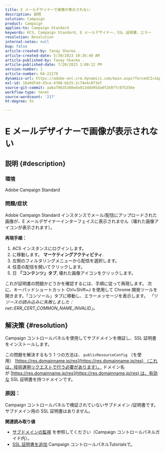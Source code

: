 ```yaml
---
title: E メールデザイナーで画像が表示されない
description: 説明
solution: Campaign
product: Campaign
applies-to: Campaign Standard
keywords: KCS, Campaign Standard, E メールデザイナー，SSL 証明書，エラー
resolution: Resolution
internal-notes: null
bug: false
article-created-by: Tanay Sharma .
article-created-date: 5/30/2023 10:36:40 AM
article-published-by: Tanay Sharma .
article-published-date: 7/20/2023 1:00:12 PM
version-number: 1
article-number: KA-22179
dynamics-url: https://adobe-ent.crm.dynamics.com/main.aspx?forceUCI=1&pagetype=entityrecord&etn=knowledgearticle&id=7b7b8cd8-d5fe-ed11-8f6e-6045bd006793
exl-id: 10a0df4d-d3ce-4788-bb25-2c74e4c0f3ef
source-git-commit: aa6a79635380eda913ddd95da0f2b97fc975356e
workflow-type: tm+mt
source-wordcount: '217'
ht-degree: 5%

---
```


# E メールデザイナーで画像が表示されない

## 説明 {#description}


### 環境

Adobe Campaign Standard

### 問題/症状

Adobe Campaign Standard インスタンスでメール/配信にアップロードされた画像が、E メールデザイナーインターフェイスに表示されません（壊れた画像アイコンが表示されます）。

<b>再現手順：</b>

1. ACS インスタンスにログインします。
2. に移動します。 <b>マーケティングアクティビティ</b>.
3. 左側のフィルタリングメニューから配信を選択します。
4. 任意の配信を開いてクリックします。
5. 日 <b>「コンテンツ」タブ</b>,<b> </b>壊れた画像アイコンをクリックします。


これが証明書の問題かどうかを確認するには、手順に従って再現します。 次に、キーパッドショートカット Ctrl+Shift+J を使用して Chrome 開発ツールを開きます。「コンソール」タブに移動し、エラーメッセージを表示します。 *「リソースの読み込みに失敗しました：net::ERR_CERT_COMMON_NAME_INVALID」。*


## 解決策 {#resolution}


Campaign コントロールパネルを使用してサブドメインを検証し、SSL 証明書をインストールします。

この問題を解決するもう 1 つの方法は、 `publicResourceConfig` （を使用） [https://res.domainname.jp/res](https://res.domainname.jp/res) （これは、技術運用リクエストで行う必要があります）。 ドメイン名が [https://res.domainname.jp/res](https://res.domainname.jp/res) は、有効な SSL 証明書を持つドメインです。

### <b>原因</b>：

Campaign コントロールパネルで検証されていないサブドメイン /証明書です。 サブドメイン用の SSL 証明書はありません。

<b>関連読み取り値</b>

- [サブドメインの監視](https://experienceleague.adobe.com/docs/control-panel/using/subdomains-and-certificates/monitoring-subdomains.html?lang=en) を参照してください（Campaign コントロールパネルガイド内）。
- [SSL 証明書を追加](https://experienceleague.adobe.com/docs/control-panel-learn/tutorials/subdomains-and-certificates/add-ssl-certificates.html?lang=en) Campaign コントロールパネルTutorialsで。
